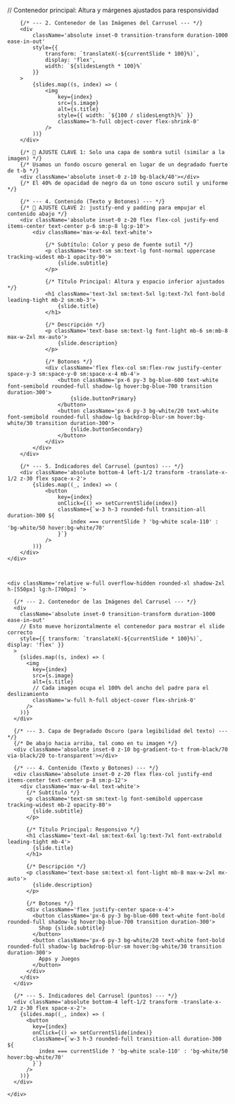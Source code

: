 // Contenedor principal: Altura y márgenes ajustados para responsividad
    <div className='relative w-full overflow-hidden rounded-xl shadow-2xl h-[450px] sm:h-[500px] lg:h-[650px] 
                    mx-4 sm:mx-8 lg:mx-20 my-8'> 
        
        {/* --- 2. Contenedor de las Imágenes del Carrusel --- */}
        <div 
            className='absolute inset-0 transition-transform duration-1000 ease-in-out'
            style={{ 
                transform: `translateX(-${currentSlide * 100}%)`, 
                display: 'flex',
                width: `${slidesLength * 100}%` 
            }}
        >
            {slides.map((s, index) => (
                <img 
                    key={index}
                    src={s.image} 
                    alt={s.title} 
                    style={{ width: `${100 / slidesLength}%` }} 
                    className='h-full object-cover flex-shrink-0' 
                />
            ))}
        </div>
        
        {/* 🚨 AJUSTE CLAVE 1: Solo una capa de sombra sutil (similar a la imagen) */}
        {/* Usamos un fondo oscuro general en lugar de un degradado fuerte de t-b */}
        <div className='absolute inset-0 z-10 bg-black/40'></div> 
        {/* El 40% de opacidad de negro da un tono oscuro sutil y uniforme */}

        {/* --- 4. Contenido (Texto y Botones) --- */}
        {/* 🚨 AJUSTE CLAVE 2: justify-end y padding para empujar el contenido abajo */}
        <div className='absolute inset-0 z-20 flex flex-col justify-end items-center text-center p-6 sm:p-8 lg:p-10'>
            <div className='max-w-4xl text-white'>
                
                {/* Subtítulo: Color y peso de fuente sutil */}
                <p className='text-sm sm:text-lg font-normal uppercase tracking-widest mb-1 opacity-90'>
                    {slide.subtitle}
                </p>
                
                {/* Título Principal: Altura y espacio inferior ajustados */}
                <h1 className='text-3xl sm:text-5xl lg:text-7xl font-bold leading-tight mb-2 sm:mb-3'>
                    {slide.title}
                </h1>
                
                {/* Descripción */}
                <p className='text-base sm:text-lg font-light mb-6 sm:mb-8 max-w-2xl mx-auto'>
                    {slide.description}
                </p>
                
                {/* Botones */}
                <div className='flex flex-col sm:flex-row justify-center space-y-3 sm:space-y-0 sm:space-x-4 mb-4'>
                    <button className='px-6 py-3 bg-blue-600 text-white font-semibold rounded-full shadow-lg hover:bg-blue-700 transition duration-300'>
                        {slide.buttonPrimary}
                    </button>
                    <button className='px-6 py-3 bg-white/20 text-white font-semibold rounded-full shadow-lg backdrop-blur-sm hover:bg-white/30 transition duration-300'>
                        {slide.buttonSecondary}
                    </button>
                </div>
            </div>
        </div>

        {/* --- 5. Indicadores del Carrusel (puntos) --- */}
        <div className='absolute bottom-4 left-1/2 transform -translate-x-1/2 z-30 flex space-x-2'>
            {slides.map((_, index) => (
                <button
                    key={index}
                    onClick={() => setCurrentSlide(index)}
                    className={`w-3 h-3 rounded-full transition-all duration-300 ${
                        index === currentSlide ? 'bg-white scale-110' : 'bg-white/50 hover:bg-white/70'
                    }`}
                />
            ))}
        </div>
    </div>



    <div className='relative w-full overflow-hidden rounded-xl shadow-2xl h-[550px] lg:h-[700px] '>
      
      {/* --- 2. Contenedor de las Imágenes del Carrusel --- */}
      <div 
        className='absolute inset-0 transition-transform duration-1000 ease-in-out'
        // Esto mueve horizontalmente el contenedor para mostrar el slide correcto
        style={{ transform: `translateX(-${currentSlide * 100}%)`, display: 'flex' }}
      >
        {slides.map((s, index) => (
          <img 
            key={index}
            src={s.image} 
            alt={s.title} 
            // Cada imagen ocupa el 100% del ancho del padre para el deslizamiento
            className='w-full h-full object-cover flex-shrink-0' 
          />
        ))}
      </div>
      
      {/* --- 3. Capa de Degradado Oscuro (para legibilidad del texto) --- */}
      {/* De abajo hacia arriba, tal como en tu imagen */}
      <div className='absolute inset-0 z-10 bg-gradient-to-t from-black/70 via-black/20 to-transparent'></div>

      {/* --- 4. Contenido (Texto y Botones) --- */}
      <div className='absolute inset-0 z-20 flex flex-col justify-end items-center text-center p-8 sm:p-12'>
        <div className='max-w-4xl text-white'>
          {/* Subtítulo */}
          <p className='text-sm sm:text-lg font-semibold uppercase tracking-widest mb-2 opacity-80'>
            {slide.subtitle}
          </p>
          
          {/* Título Principal: Responsivo */}
          <h1 className='text-4xl sm:text-6xl lg:text-7xl font-extrabold leading-tight mb-4'>
            {slide.title}
          </h1>
          
          {/* Descripción */}
          <p className='text-base sm:text-xl font-light mb-8 max-w-2xl mx-auto'>
            {slide.description}
          </p>
          
          {/* Botones */}
          <div className='flex justify-center space-x-4'>
            <button className='px-6 py-3 bg-blue-600 text-white font-bold rounded-full shadow-lg hover:bg-blue-700 transition duration-300'>
              Shop {slide.subtitle}
            </button>
            <button className='px-6 py-3 bg-white/20 text-white font-bold rounded-full shadow-lg backdrop-blur-sm hover:bg-white/30 transition duration-300'>
              Apps y Juegos
            </button>
          </div>
        </div>
      </div>

      {/* --- 5. Indicadores del Carrusel (puntos) --- */}
      <div className='absolute bottom-4 left-1/2 transform -translate-x-1/2 z-30 flex space-x-2'>
        {slides.map((_, index) => (
          <button
            key={index}
            onClick={() => setCurrentSlide(index)}
            className={`w-3 h-3 rounded-full transition-all duration-300 ${
              index === currentSlide ? 'bg-white scale-110' : 'bg-white/50 hover:bg-white/70'
            }`}
          />
        ))}
      </div>

    </div>